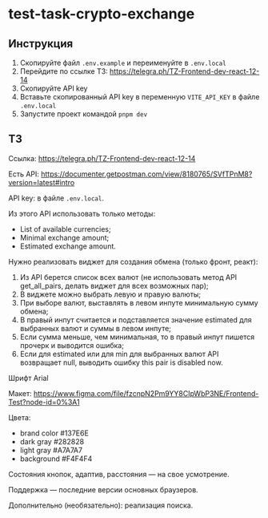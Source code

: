 # test-task-crypto-exchange

## Инструкция

1. Скопируйте файл `.env.example` и переименуйте в `.env.local`
1. Перейдите по ссылке ТЗ: https://telegra.ph/TZ-Frontend-dev-react-12-14
1. Скопируйте API key
1. Вставьте скопированный API key в переменную `VITE_API_KEY` в файле `.env.local`
1. Запустите проект командой `pnpm dev`

## ТЗ

Ссылка: https://telegra.ph/TZ-Frontend-dev-react-12-14

Есть API: https://documenter.getpostman.com/view/8180765/SVfTPnM8?version=latest#intro

API key: в файле `.env.local`.

Из этого API использовать только методы:

- List of available currencies;
- Minimal exchange amount;
- Estimated exchange amount.

Нужно реализовать виджет для создания обмена (только фронт, реакт):

1. Из API берется список всех валют (не использовать метод API get_all_pairs, делать виджет для всех возможных пар);
2. В виджете можно выбрать левую и правую валюты;
3. При выборе валют, выставлять в левом инпуте минимальную сумму обмена;
4. В правый инпут считается и подставляется значение estimated для выбранных валют и суммы в левом инпуте;
5. Если сумма меньше, чем минимальная, то в правый инпут пишется прочерк и выводится ошибка;
6. Если для estimated или для min для выбранных валют API возвращает null, выводить ошибку this pair is disabled now.

Шрифт Arial

Макет: https://www.figma.com/file/fzcnpN2Pm9YY8CIpWbP3NE/Frontend-Test?node-id=0%3A1

Цвета:

- brand color #137E6E
- dark gray #282828
- light gray #A7A7A7
- background #F4F4F4

Состояния кнопок, адаптив, расстояния — на свое усмотрение.

Поддержка — последние версии основных браузеров.

Дополнительно (необязательно): реализация поиска.
